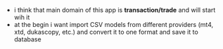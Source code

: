 - i think that main domain of this app is **transaction/trade** and will start wih it
- at the begin i want import CSV models from different providers (mt4, xtd, dukascopy, etc.) and convert it to one format and save it to database
